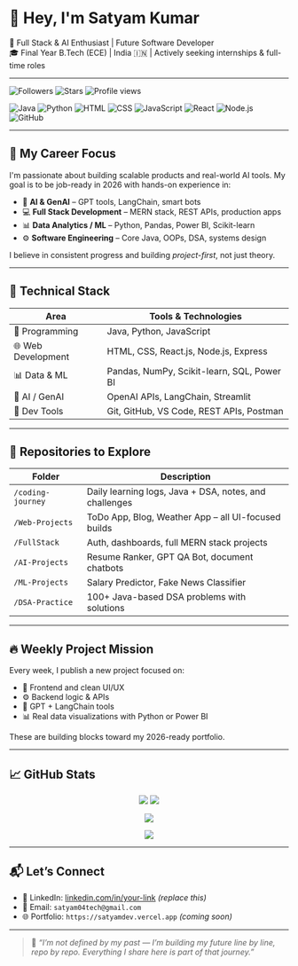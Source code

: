 # 👋 Hey, I'm Satyam Kumar

💼 Full Stack & AI Enthusiast | Future Software Developer  
🎓 Final Year B.Tech (ECE) | India 🇮🇳 | Actively seeking internships & full-time roles

---

![Followers](https://img.shields.io/github/followers/Ksatyam04?style=social)
![Stars](https://img.shields.io/github/stars/Ksatyam04?style=social)
![Profile views](https://komarev.com/ghpvc/?username=Ksatyam04&label=Profile%20views&color=0e75b6&style=flat)

![Java](https://img.shields.io/badge/Java-ED8B00?style=for-the-badge&logo=java&logoColor=white)
![Python](https://img.shields.io/badge/Python-3776AB?style=for-the-badge&logo=python&logoColor=white)
![HTML](https://img.shields.io/badge/HTML5-E34F26?style=for-the-badge&logo=html5&logoColor=white)
![CSS](https://img.shields.io/badge/CSS3-1572B6?style=for-the-badge&logo=css3&logoColor=white)
![JavaScript](https://img.shields.io/badge/JavaScript-F7DF1E?style=for-the-badge&logo=javascript&logoColor=black)
![React](https://img.shields.io/badge/React-20232A?style=for-the-badge&logo=react&logoColor=61DAFB)
![Node.js](https://img.shields.io/badge/Node.js-339933?style=for-the-badge&logo=nodedotjs&logoColor=white)
![GitHub](https://img.shields.io/badge/GitHub-181717?style=for-the-badge&logo=github&logoColor=white)

---

## 🧭 My Career Focus

I'm passionate about building scalable products and real-world AI tools. My goal is to be job-ready in 2026 with hands-on experience in:

- 🧠 **AI & GenAI** – GPT tools, LangChain, smart bots
- 💻 **Full Stack Development** – MERN stack, REST APIs, production apps
- 📊 **Data Analytics / ML** – Python, Pandas, Power BI, Scikit-learn
- ⚙️ **Software Engineering** – Core Java, OOPs, DSA, systems design

I believe in consistent progress and building *project-first*, not just theory.

---

## 🧠 Technical Stack

| Area               | Tools & Technologies                                   |
|--------------------|--------------------------------------------------------|
| 🚀 Programming       | Java, Python, JavaScript                               |
| 🌐 Web Development   | HTML, CSS, React.js, Node.js, Express                  |
| 📊 Data & ML         | Pandas, NumPy, Scikit-learn, SQL, Power BI             |
| 🤖 AI / GenAI        | OpenAI APIs, LangChain, Streamlit                      |
| 🧰 Dev Tools         | Git, GitHub, VS Code, REST APIs, Postman               |

---

## 📂 Repositories to Explore

| Folder             | Description                                             |
|--------------------|---------------------------------------------------------|
| `/coding-journey`  | Daily learning logs, Java + DSA, notes, and challenges |
| `/Web-Projects`    | ToDo App, Blog, Weather App – all UI-focused builds     |
| `/FullStack`       | Auth, dashboards, full MERN stack projects              |
| `/AI-Projects`     | Resume Ranker, GPT QA Bot, document chatbots            |
| `/ML-Projects`     | Salary Predictor, Fake News Classifier                  |
| `/DSA-Practice`    | 100+ Java-based DSA problems with solutions             |

---

## 🔥 Weekly Project Mission

Every week, I publish a new project focused on:

- 🎨 Frontend and clean UI/UX
- ⚙️ Backend logic & APIs
- 🤖 GPT + LangChain tools
- 📊 Real data visualizations with Python or Power BI

These are building blocks toward my 2026-ready portfolio.

---

## 📈 GitHub Stats

<p align="center">
  <img src="https://github-readme-stats.vercel.app/api?username=Ksatyam04&show_icons=true&theme=gruvbox" />
  <img src="https://github-readme-stats.vercel.app/api/top-langs/?username=Ksatyam04&layout=compact&theme=gruvbox" />
</p>

<p align="center">
  <img src="https://github-readme-streak-stats.herokuapp.com?user=Ksatyam04&theme=dark&hide_border=true" />
</p>

<p align="center">
  <img src="https://github-profile-summary-cards.vercel.app/api/cards/profile-details?username=Ksatyam04&theme=github_dark" />
</p>

---

## 📬 Let’s Connect

- 💼 LinkedIn: [linkedin.com/in/your-link](https://linkedin.com/in/your-link) *(replace this)*
- 📧 Email: `satyam04tech@gmail.com`
- 🌐 Portfolio: `https://satyamdev.vercel.app` *(coming soon)*

---

> 💬 *“I’m not defined by my past — I’m building my future line by line, repo by repo. Everything I share here is part of that journey.”*

